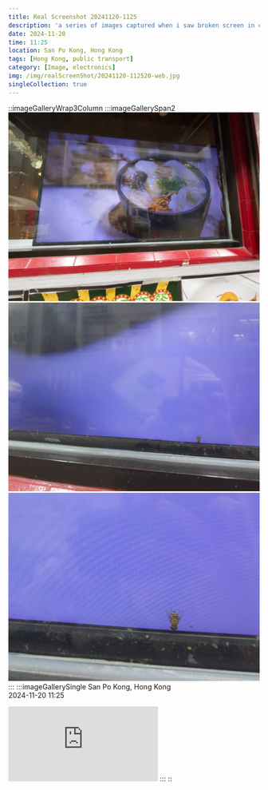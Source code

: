 ```yaml
---
title: Real Screenshot 20241120-1125
description: 'a series of images captured when i saw broken screen in city'
date: 2024-11-20
time: 11:25
location: San Po Kong, Hong Kong
tags: [Hong Kong, public transport]
category: [Image, electronics]
img: /img/realScreenShot/20241120-112520-web.jpg
singleCollection: true
---
```


::imageGalleryWrap3Column
    :::imageGallerySpan2
    ![alt text](/img/realScreenShot/20241120-112520-web.jpg)
    ![alt text](/img/realScreenShot/20241120-112505-web.jpg) 
    ![alt text](/img/realScreenShot/20241120-112505-web-zoomin.jpg) 
    :::
    :::imageGallerySingle
    San Po Kong, Hong Kong  
    2024-11-20     11:25  
   <iframe style="aspect-ratio: 16/9;" class="w-full " src="https://www.youtube.com/embed/Qn3xFRexpFE?si=13Uczr17mns5eR0J&controls=0" title="YouTube video player" frameborder="0" allow="accelerometer; autoplay; clipboard-write; encrypted-media; gyroscope; picture-in-picture; web-share" allowfullscreen></iframe>
    :::
::